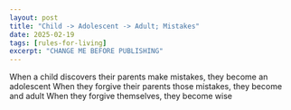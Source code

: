 ```yaml
---
layout: post
title: "Child -> Adolescent -> Adult; Mistakes"
date: 2025-02-19
tags: [rules-for-living]
excerpt: "CHANGE ME BEFORE PUBLISHING"
---
```


When a child discovers their parents make mistakes, they become an adolescent
When they forgive their parents those mistakes, they become and adult
When they forgive themselves, they become wise
